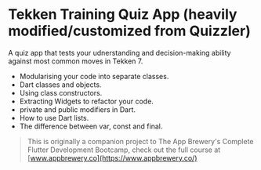 
# Tekken Training Quiz App (heavily modified/customized from Quizzler)

 A quiz app that tests your udnerstanding and decision-making ability against most common moves in Tekken 7. 
 
- Modularising your code into separate classes.
- Dart classes and objects.
- Using class constructors.
- Extracting Widgets to refactor your code.
- private and public modifiers in Dart.
- How to use Dart lists.
- The difference between var, const and final.

>This is originally a companion project to The App Brewery's Complete Flutter Development Bootcamp, check out the full course at [www.appbrewery.co](https://www.appbrewery.co/)
